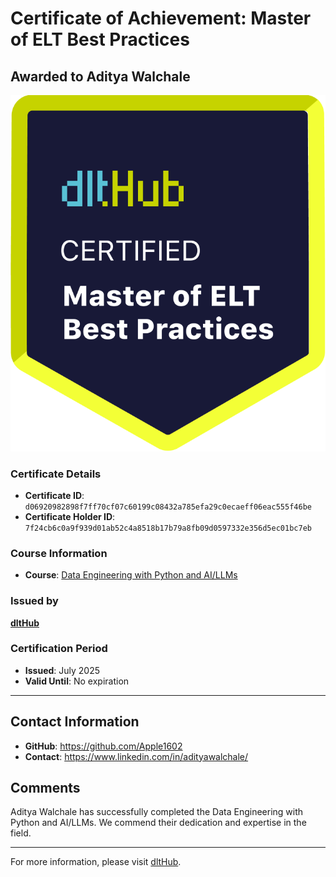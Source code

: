 
# Certificate of Achievement: Master of ELT Best Practices

## Awarded to **Aditya Walchale**

![Course Image](../badges/dlt_master_elt_best_practices_badge.png)

### Certificate Details
- **Certificate ID**: `d06920982898f7ff70cf07c60199c08432a785efa29c0ecaeff06eac555f46be`
- **Certificate Holder ID**: `7f24cb6c0a9f939d01ab52c4a8518b17b79a8fb09d0597332e356d5ec01bc7eb`

### Course Information
- **Course**: [Data Engineering with Python and AI/LLMs](https://www.youtube.com/watch?v=T23Bs75F7ZQ)

### Issued by
[**dltHub**](https://dlthub.com/) 

### Certification Period
- **Issued**: July 2025
- **Valid Until**: No expiration

---

## Contact Information
- **GitHub**: https://github.com/Apple1602
- **Contact**: https://www.linkedin.com/in/adityawalchale/

## Comments
Aditya Walchale has successfully completed the Data Engineering with Python and AI/LLMs. We commend their dedication and expertise in the field.

---

For more information, please visit [dltHub](https://dlthub.com/).
    